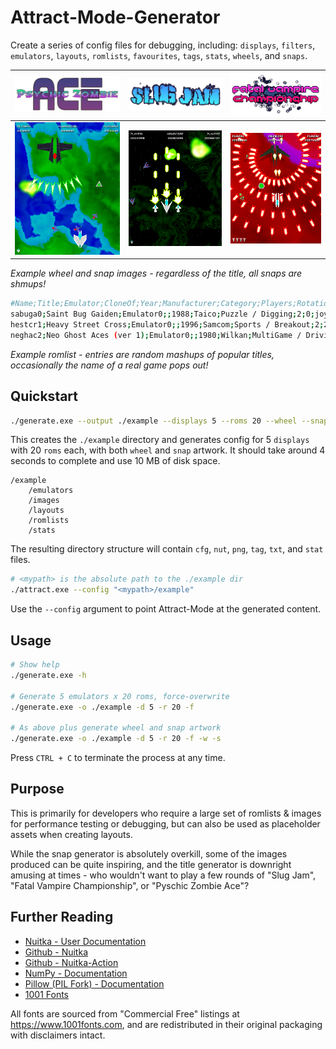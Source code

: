 # Attract-Mode-Generator

Create a series of config files for debugging, including: `displays`, `filters`, `emulators`, `layouts`, `romlists`, `favourites`, `tags`, `stats`, `wheels`, and `snaps`.

|![Example](./.readme/wheel/pszoac3.png)|![Example](./.readme/wheel/slja10.png)|![Example](./.readme/wheel/favach16.png)|
|:-:|:-:|:-:|
|![Example](./.readme/snap/bumoul0.png)|![Example](./.readme/snap/slja10.png)|![Example](./.readme/snap/shad0.png)|

*Example wheel and snap images - regardless of the title, all snaps are shmups!*

```sh
#Name;Title;Emulator;CloneOf;Year;Manufacturer;Category;Players;Rotation;Control;Status;DisplayCount;DisplayType;AltRomname;AltTitle;Extra;Buttons;Series;Language;Region;Rating
sabuga0;Saint Bug Gaiden;Emulator0;;1988;Taico;Puzzle / Digging;2;0;joystick (8-way),joystick (8-way);imperfect;1;raster;;;;6;;English;;
hestcr1;Heavy Street Cross;Emulator0;;1996;Samcom;Sports / Breakout;2;270;joystick (2-way),joystick (2-way);imperfect;1;raster;;;;2;;English;;
neghac2;Neo Ghost Aces (ver 1);Emulator0;;1980;Wilkan;MultiGame / Driving;1;270;joystick (2-way);imperfect;1;raster;;;;5;;Japanese;;
```

*Example romlist - entries are random mashups of popular titles, occasionally the name of a real game pops out!*

## Quickstart

```sh
./generate.exe --output ./example --displays 5 --roms 20 --wheel --snap
```

This creates the `./example` directory and generates config for 5 `displays` with 20 `roms` each, with both `wheel` and `snap` artwork. It should take around 4 seconds to complete and use 10 MB of disk space.

```
/example
    /emulators
    /images
    /layouts
    /romlists
    /stats
```

The resulting directory structure will contain `cfg`, `nut`, `png`, `tag`, `txt`, and `stat` files.

```sh
# <mypath> is the absolute path to the ./example dir
./attract.exe --config "<mypath>/example"
```

Use the `--config` argument to point Attract-Mode at the generated content.

## Usage

```sh
# Show help
./generate.exe -h

# Generate 5 emulators x 20 roms, force-overwrite
./generate.exe -o ./example -d 5 -r 20 -f

# As above plus generate wheel and snap artwork
./generate.exe -o ./example -d 5 -r 20 -f -w -s
```

Press `CTRL + C` to terminate the process at any time.

## Purpose

This is primarily for developers who require a large set of romlists & images for performance testing or debugging, but can also be used as placeholder assets when creating layouts.

While the snap generator is absolutely overkill, some of the images produced can be quite inspiring, and the title generator is downright amusing at times - who wouldn't want to play a few rounds of "Slug Jam", "Fatal Vampire Championship", or "Pyschic Zombie Ace"?

## Further Reading

- [Nuitka - User Documentation](https://nuitka.net/user-documentation/)
- [Github - Nuitka](https://github.com/Nuitka/Nuitka)
- [Github - Nuitka-Action](https://github.com/Nuitka/Nuitka-Action)
- [NumPy - Documentation](https://numpy.org/doc/2.0/)
- [Pillow (PIL Fork) - Documentation](https://pillow.readthedocs.io/en/latest/index.html)
- [1001 Fonts](https://www.1001fonts.com)

All fonts are sourced from "Commercial Free" listings at https://www.1001fonts.com, and are redistributed in their original packaging with disclaimers intact.
